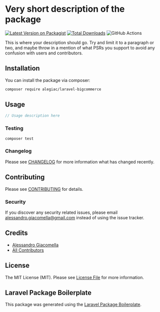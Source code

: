 # Very short description of the package

[![Latest Version on Packagist](https://img.shields.io/packagist/v/alegiac/laravel-bigcommerce.svg?style=flat-square)](https://packagist.org/packages/alegiac/laravel-bigcommerce)
[![Total Downloads](https://img.shields.io/packagist/dt/alegiac/laravel-bigcommerce.svg?style=flat-square)](https://packagist.org/packages/alegiac/laravel-bigcommerce)
![GitHub Actions](https://github.com/alegiac/laravel-bigcommerce/actions/workflows/main.yml/badge.svg)

This is where your description should go. Try and limit it to a paragraph or two, and maybe throw in a mention of what PSRs you support to avoid any confusion with users and contributors.

## Installation

You can install the package via composer:

```bash
composer require alegiac/laravel-bigcommerce
```

## Usage

```php
// Usage description here
```

### Testing

```bash
composer test
```

### Changelog

Please see [CHANGELOG](CHANGELOG.md) for more information what has changed recently.

## Contributing

Please see [CONTRIBUTING](CONTRIBUTING.md) for details.

### Security

If you discover any security related issues, please email alessandro.giacomella@gmail.com instead of using the issue tracker.

## Credits

-   [Alessandro Giacomella](https://github.com/alegiac)
-   [All Contributors](../../contributors)

## License

The MIT License (MIT). Please see [License File](LICENSE.md) for more information.

## Laravel Package Boilerplate

This package was generated using the [Laravel Package Boilerplate](https://laravelpackageboilerplate.com).
